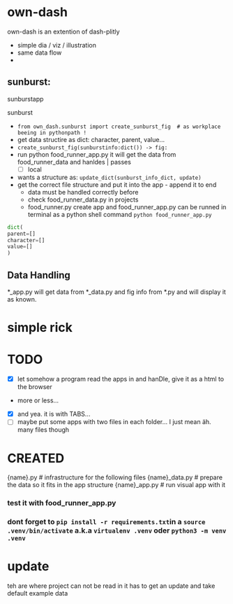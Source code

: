 # own-dash
own-dash is an extention of dash-plitly

- simple dia / viz / illustration
- same data flow
-

## sunburst:
sunburstapp

sunburst
- `from own_dash.sunburst import create_sunburst_fig  # as workplace beeing in pythonpath !`
 - get data structire as dict: character, parent, value...
- `create_sunburst_fig(sunburstinfo:dict()) -> fig:`
- run python food_runner_app.py it will get the data from food_runner_data and hanldes | passes
    - [ ] local

- wants a structure as:
`update_dict(sunburst_info_dict, update)`
- get the correct file structure and put it into the app - append it to end
  - data must be handled correctly before
  - check food_runner_data.py in projects
  - food_runner.py create app and food_runner_app.py can be runned in terminal as a python shell command `python food_runner_app.py`
```python
dict(
parent=[]
character=[]
value=[]
)
```

## Data Handling
\*\_app.py will get data from \*\_data.py and fig info from \*.py
and will display it as known.

# simple rick

# TODO
- [X] let somehow a program read the apps in and hanDle, give it as a html to the browser
 - more or less...
- [x] and yea. it is with TABS...
- [ ] maybe put some apps with two files in each folder... I just mean äh. many files though

# CREATED 
{name}.py  # infrastructure for the following files
{name}_data.py  # prepare the data so it fits in the app structure
{name}_app.py  # run visual app with it

### test it with food_runner_app.py
### dont forget to `pip install -r requirements.txt`in a `source .venv/bin/activate` a.k.a `virtualenv .venv` oder `python3 -m venv .venv`

# update
teh are where project can not be read in it has to get an update and take default example data
